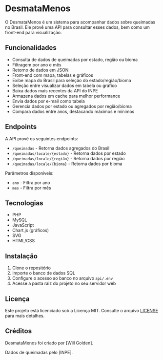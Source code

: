 # DesmataMenos

O DesmataMenos é um sistema para acompanhar dados sobre queimadas no Brasil. Ele provê uma API para consultar esses dados, bem como um front-end para visualização.

## Funcionalidades

- Consulta de dados de queimadas por estado, região ou bioma
- Filtragem por ano e mês
- Retorno de dados em JSON
- Front-end com mapa, tabelas e gráficos
- Exibe mapa do Brasil para seleção do estado/região/bioma 
- Seleção entre visualizar dados em tabela ou gráfico
- Baixa dados mais recentes da API do INPE
- Armazena dados em cache para melhor performance
- Envia dados por e-mail como tabela
- Gerencia dados por estado ou agregados por região/bioma
- Compara dados entre anos, destacando máximos e mínimos

## Endpoints

A API provê os seguintes endpoints:

- `/queimadas` - Retorna dados agregados do Brasil
- `/queimadas/locale/{estado}` - Retorna dados por estado 
- `/queimadas/locale/{região}` - Retorna dados por região
- `/queimadas/locale/{bioma}` - Retorna dados por bioma

Parâmetros disponíveis:

- `ano` - Filtra por ano 
- `mes` - Filtra por mês

## Tecnologias

- PHP 
- MySQL
- JavaScript
- Chart.js (gráficos)
- SVG
- HTML/CSS

## Instalação

1. Clone o repositório
2. Importe o banco de dados SQL
3. Configure o acesso ao banco no arquivo `api/.env`
4. Acesse a pasta raiz do projeto no seu servidor web

## Licença

Este projeto está licenciado sob a Licença MIT. Consulte o arquivo [LICENSE](LICENSE) para mais detalhes.

## Créditos

DesmataMenos foi criado por [Will Golden].

Dados de queimadas pelo [INPE].
